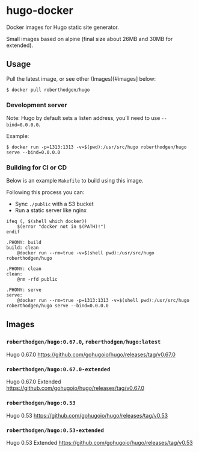 # hugo-docker
Docker images for Hugo static site generator.

Small images based on alpine (final size about 26MB and 30MB for extended).

## Usage

Pull the latest image, or see other (Images)[#images] below:

```
$ docker pull roberthodgen/hugo
```

### Development server

Note: Hugo by default sets a listen address, you'll need to use `--bind=0.0.0.0`.

Example:

```
$ docker run -p=1313:1313 -v=$(pwd):/usr/src/hugo roberthodgen/hugo serve --bind=0.0.0.0
```

### Building for CI or CD

Below is an example `Makefile` to build using this image.

Following this process you can:
- Sync `./public` with a S3 bucket
- Run a static server like nginx

```
ifeq (, $(shell which docker))
	$(error "docker not in $(PATH)!")
endif

.PHONY: build
build: clean
	@docker run --rm=true -v=$(shell pwd):/usr/src/hugo roberthodgen/hugo

.PHONY: clean
clean:
	@rm -rfd public

.PHONY: serve
serve:
	@docker run --rm=true -p=1313:1313 -v=$(shell pwd):/usr/src/hugo roberthodgen/hugo serve --bind=0.0.0.0
```

## Images

### `roberthodgen/hugo:0.67.0`, `roberthodgen/hugo:latest`

Hugo 0.67.0 https://github.com/gohugoio/hugo/releases/tag/v0.67.0

### `roberthodgen/hugo:0.67.0-extended`

Hugo 0.67.0 Extended https://github.com/gohugoio/hugo/releases/tag/v0.67.0

### `roberthodgen/hugo:0.53`

Hugo 0.53 https://github.com/gohugoio/hugo/releases/tag/v0.53

### `roberthodgen/hugo:0.53-extended`

Hugo 0.53 Extended https://github.com/gohugoio/hugo/releases/tag/v0.53
